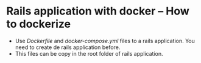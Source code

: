# Rails application with docker – How to dockerize

* Use *Dockerfile* and *docker-compose.yml* files to a rails application. You need to create de rails application before.
* This files can be copy in the root folder of rails application.
